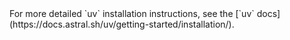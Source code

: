 <Tabs groupId="os">
  <TabItem value="mac" label="Mac">
    <CliInvocationExample contents="brew install uv" />
  </TabItem>
  <TabItem value="windows" label="Windows">
    <CliInvocationExample contents="powershell -ExecutionPolicy ByPass -c 'irm https://astral.sh/uv/install.ps1 | iex'" />
  </TabItem>
  <TabItem value="linux" label="Linux">
    <CliInvocationExample contents="curl -LsSf https://astral.sh/uv/install.sh | sh" />
  </TabItem>
</Tabs>
For more detailed `uv` installation instructions, see the [`uv`
docs](https://docs.astral.sh/uv/getting-started/installation/).
